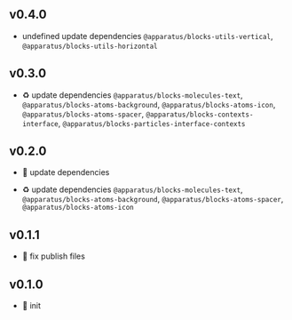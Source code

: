 ## v0.4.0

* undefined update dependencies `@apparatus/blocks-utils-vertical`, `@apparatus/blocks-utils-horizontal`

## v0.3.0

* ♻️ update dependencies `@apparatus/blocks-molecules-text`, `@apparatus/blocks-atoms-background`, `@apparatus/blocks-atoms-icon`, `@apparatus/blocks-atoms-spacer`, `@apparatus/blocks-contexts-interface`, `@apparatus/blocks-particles-interface-contexts`

## v0.2.0

* 🐞 update dependencies

* ♻️ update dependencies `@apparatus/blocks-molecules-text`, `@apparatus/blocks-atoms-background`, `@apparatus/blocks-atoms-spacer`, `@apparatus/blocks-atoms-icon`

## v0.1.1

* 🐞 fix publish files

## v0.1.0

* 🐣 init
